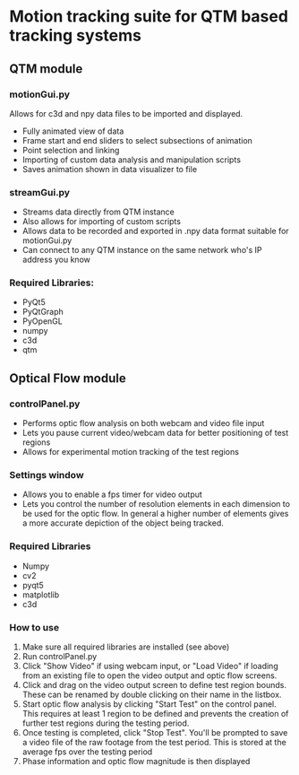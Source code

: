 # Motion tracking suite for QTM based tracking systems

## QTM module

### motionGui.py
Allows for c3d and npy data files to be imported and displayed.
*  Fully animated view of data
*  Frame start and end sliders to select subsections of animation
*  Point selection and linking
*  Importing of custom data analysis and manipulation scripts
*  Saves animation shown in data visualizer to file

### streamGui.py
*  Streams data directly from QTM instance
*  Also allows for importing of custom scripts
*  Allows data to be recorded and exported in .npy data format suitable for motionGui.py
*  Can connect to any QTM instance on the same network who's IP address you know

### Required Libraries:

* PyQt5  
* PyQtGraph  
* PyOpenGL  
* numpy  
* c3d  
* qtm

## Optical Flow module

### controlPanel.py
* Performs optic flow analysis on both webcam and video file input
* Lets you pause current video/webcam data for better positioning of test regions
* Allows for experimental motion tracking of the test regions

### Settings window
* Allows you to enable a fps timer for video output
* Lets you control the number of resolution elements in each dimension to be used for the optic flow. In general a higher number of elements gives a more accurate depiction of the object being tracked.

### Required Libraries
* Numpy
* cv2
* pyqt5
* matplotlib
* c3d

### How to use
1. Make sure all required libraries are installed (see above)
2. Run controlPanel.py
3. Click "Show Video" if using webcam input, or "Load Video" if loading from an existing file to open the video output and optic flow screens.
4. Click and drag on the video output screen to define test region bounds. These can be renamed by double clicking on their name in the listbox.
5. Start optic flow analysis by clicking "Start Test" on the control panel. This requires at least 1 region to be defined and prevents the creation of further test regions during the testing period.
6. Once testing is completed, click "Stop Test". You'll be prompted to save a video file of the raw footage from the test period. This is stored at the average fps over the testing period
7. Phase information and optic flow magnitude is then displayed
